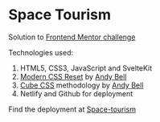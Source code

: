 # Space Tourism

Solution to [Frontend Mentor challenge](https://www.frontendmentor.io/challenges/space-tourism-multipage-website-gRWj1URZ3)

Technologies used:

1. HTML5, CSS3, JavaScript and SvelteKit
2. [Modern CSS Reset](https://piccalil.li/blog/a-modern-css-reset/) by [Andy Bell](https://piccalil.li/)
3. [Cube CSS](https://cube.fyi/) methodology by [Andy Bell](https://piccalil.li/)
4. Netlify and Github for deployment

Find the deployment at [Space-tourism](https://brave-jennings-526daa.netlify.app/)
